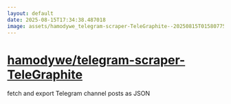 ```yaml
---
layout: default
date: 2025-08-15T17:34:38.487018
image: assets/hamodywe_telegram-scraper-TeleGraphite--20250815T015807754--cropped.png
---
```


# [hamodywe/telegram-scraper-TeleGraphite](https://github.com/hamodywe/telegram-scraper-TeleGraphite)

fetch and export Telegram channel posts as JSON
